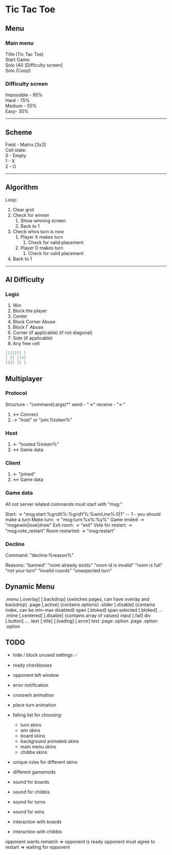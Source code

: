 # Tic Tac Toe

## Menu

### Main menu

Title (Tic Tac Toe)  
Start Game:  
Solo (AI) [Difficulty screen]  
Solo (Coop)

### Difficulty screen

Impossible - 95%  
Hard - 75%  
Medium - 55%  
Easy- 30%

---

## Scheme

Field - Matrix [3x3]  
Cell state:  
 0 - Empty  
 1 - X  
 2 - O

---

## Algorithm

Loop:

1. Clear grid
2. Check for winner
   1. Show winning screen
   2. Back to 1
3. Check whos turn is now
   1. Player X makes turn
      1. Check for valid placement
   2. Player O makes turn
      1. Check for valid placement
4. Back to 1

---

## AI Difficulty

### Logic

1. Win
2. Block the player
3. Center
4. Block Corner Abuse
5. Block Г Abuse
6. Corner (if applicable) (if not diagonal)
7. Side (if applicable)
8. Any free cell

```C
[1][2][ ]
[ ][ ][4]
[3][ ][ ]
```

## Multiplayer

### Protocol

Structure - "command(:args)*"
send - "->"
receive - "<-"

1. <-> Connect
2. -> "host" or "join:%token%"

### Host

1. <- "hosted:%token%"
2. <-> Game data

### Client

1. <- "joined"
2. <-> Game data

### Game data

All not server related commands must start with "msg:"

Start: -> "msg:start:%gridX%:%gridY%:%winLine%:0|1" -- 1 - you should make a turn
Make turn: -> "msg:turn:%x%:%y%"
Game ended: -> "msg:end:win|lose|draw"
Exit room: -> "exit"
Vote for restart: -> "msg:vote_restart"
Room restarted: -> "msg:restart"

### Decline

Command: "decline:%reason%"

Reasons:
"banned"
"room already exists"
"room id is invalid"
"room is full"
"not your turn"
"invalid coords"
"unexpected turn"

## Dynamic Menu

.menu [.overlay] [.backdrop] {switches pages, can have overlay and backdrop}
   .page [.active] {contains options}
      .slider [.disable] {contains index, can be min-max disabled}
         span [.bloked]
         span.selected [.bloked]
         ...
      .inline [.centered] [.disable] {contains array of values}
         input [.fail]
         div [.button]
         ...
      .text [.title] [.loading] [.error]
         text
   .page
      .option
   .page
      .option
      .option

## TODO

- hide / block unused settings ✅
- ready checkboxes
- opponent left window
- error notification

- crosswin animation
- place turn animation
- falling list for choosing:
  - turn skins
  - win skins
  - board skins
  - background animated skins
  - main menu skins
  - chibba skins
- unique rules for different skins
- different gamemods
- sound for boards
- sound for chibbis
- sound for turns
- sound for wins
- interaction with boards
- interaction with chibbis

opponent wants rematch => opponent is ready
opponent must agree to restart => waiting for opponent

